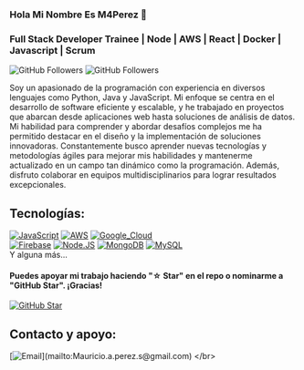### Hola Mi Nombre Es M4Perez 👋
### Full Stack Developer Trainee | Node | AWS | React | Docker | Javascript | Scrum
![GitHub Followers](https://img.shields.io/github/followers/M4perez?style=social)
![GitHub Followers](https://img.shields.io/github/stars/M4perez?style=social)


Soy un apasionado de la programación con experiencia en diversos lenguajes como Python, Java y JavaScript. Mi enfoque se centra en el desarrollo de software eficiente y escalable, y he trabajado en proyectos que abarcan desde aplicaciones web hasta soluciones de análisis de datos. Mi habilidad para comprender y abordar desafíos complejos me ha permitido destacar en el diseño y la implementación de soluciones innovadoras. Constantemente busco aprender nuevas tecnologías y metodologías ágiles para mejorar mis habilidades y mantenerme actualizado en un campo tan dinámico como la programación. Además, disfruto colaborar en equipos multidisciplinarios para lograr resultados excepcionales.


## Tecnologías:
[![JavaScript](https://img.shields.io/badge/JavaScript-F7DF1E?style=for-the-badge&logo=javascript&logoColor=white&labelColor=101010)]()
[![AWS](https://img.shields.io/badge/AWS-232F3E?style=for-the-badge&logo=amazon-aws&logoColor=white&labelColor=101010)]()
[![Google_Cloud](https://img.shields.io/badge/Google_Cloud-4285F4?style=for-the-badge&logo=googlecloud&logoColor=white&labelColor=101010)]()
</br>
[![Firebase](https://img.shields.io/badge/Firebase-FFCA28?style=for-the-badge&logo=firebase&logoColor=white&labelColor=101010)]()
[![Node.JS](https://img.shields.io/badge/Node.JS-339933?style=for-the-badge&logo=node.js&logoColor=white&labelColor=101010)]()
[![MongoDB](https://img.shields.io/badge/MongoDB-47A248?style=for-the-badge&logo=mongodb&logoColor=white&labelColor=101010)]()
[![MySQL](https://img.shields.io/badge/MySQL-4479A1?style=for-the-badge&logo=mysql&logoColor=white&labelColor=101010)]()
</br>
Y alguna más...

#### Puedes apoyar mi trabajo haciendo "☆ Star" en el repo o nominarme a "GitHub Star". ¡Gracias!

[![GitHub Star](https://img.shields.io/badge/GitHub-Nominar_a_star-yellow?style=for-the-badge&logo=github&logoColor=white&labelColor=101010)](https://stars.github.com/nominate/)


## Contacto y apoyo:


[![Email](https://img.shields.io/badge/mauricio.a.perez.s@gmail.com-email_personal_(respuesta_lenta)-D14836?style=for-the-badge&logo=gmail&logoColor=white&labelColor=101010)](mailto:Mauricio.a.perez.s@gmail.com)
</br>

